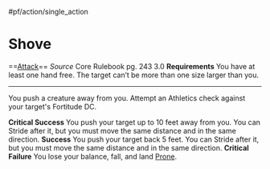 #pf/action/single_action 
# Shove
==[Attack](../Traits/Attack.md)==
*Source* Core Rulebook pg. 243 3.0
**Requirements** You have at least one hand free. The target can’t be more than one size larger than you.

---
You push a creature away from you. Attempt an Athletics check against your target's Fortitude DC.

**Critical Success** You push your target up to 10 feet away from you. You can Stride after it, but you must move the same distance and in the same direction.
**Success** You push your target back 5 feet. You can Stride after it, but you must move the same distance and in the same direction.
**Critical Failure** You lose your balance, fall, and land [Prone](../Conditions/Prone.md).
